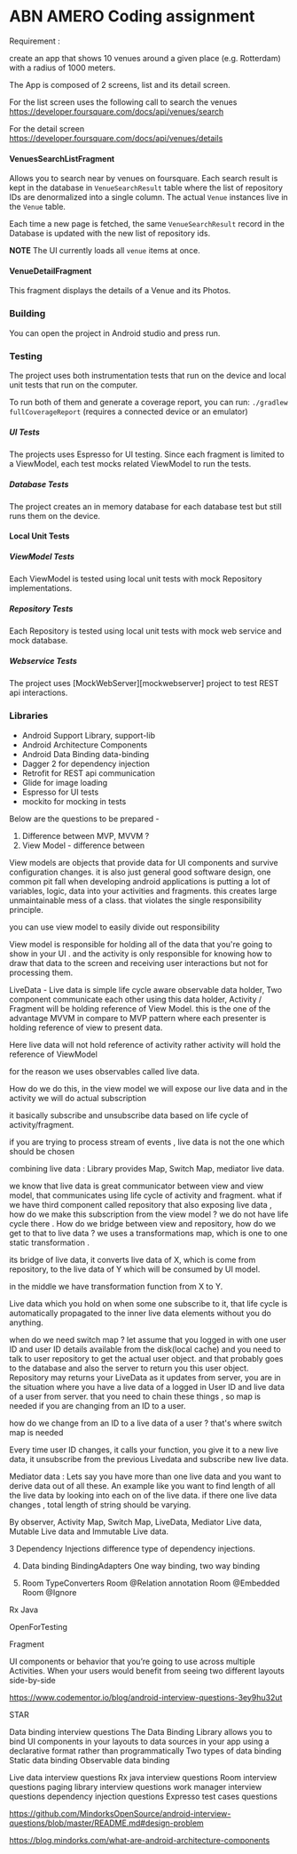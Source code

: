ABN AMERO Coding assignment
===========================================================

Requirement :

create an app that shows 10 venues around a given place (e.g. Rotterdam) with a radius
of 1000 meters.

The App is composed of 2 screens, list and its detail screen.

For the list screen uses the following call to search the venues
 https://developer.foursquare.com/docs/api/venues/search

For the detail screen
https://developer.foursquare.com/docs/api/venues/details



#### VenuesSearchListFragment
Allows you to search near by venues on foursquare.
Each search result is kept in the database in `VenueSearchResult` table where
the list of repository IDs are denormalized into a single column.
The actual `Venue` instances live in the `Venue` table.

Each time a new page is fetched, the same `VenueSearchResult` record in the
Database is updated with the new list of repository ids.

**NOTE**
The UI currently loads all `venue` items at once.

#### VenueDetailFragment
This fragment displays the details of a Venue and its Photos.


### Building
You can open the project in Android studio and press run.

### Testing
The project uses both instrumentation tests that run on the device
and local unit tests that run on the computer.

To run both of them and generate a coverage report, you can run:
`./gradlew fullCoverageReport` (requires a connected device or an emulator)


##### UI Tests
The projects uses Espresso for UI testing. Since each fragment
is limited to a ViewModel, each test mocks related ViewModel to
run the tests.

##### Database Tests
The project creates an in memory database for each database test but still
runs them on the device.

#### Local Unit Tests
##### ViewModel Tests
Each ViewModel is tested using local unit tests with mock Repository
implementations.

##### Repository Tests
Each Repository is tested using local unit tests with mock web service and
mock database.

##### Webservice Tests
The project uses [MockWebServer][mockwebserver] project to test REST api interactions.


### Libraries
* Android Support Library, support-lib
* Android Architecture Components
* Android Data Binding data-binding
* Dagger 2 for dependency injection
* Retrofit for REST api communication
* Glide for image loading
* Espresso for UI tests
* mockito for mocking in tests


Below are the questions to be prepared -

1. Difference between MVP, MVVM ?
2. View Model - difference between

View models are objects that provide data for UI components and survive configuration changes.
it is also just general good software design, one common pit fall when developing android applications is putting a lot of variables,
logic, data into your activities and fragments. this creates large unmaintainable mess of a class. that violates the single responsibility
principle.

you can use view model to easily divide out responsibility

View model is responsible for holding all of the data that you're going to show in your UI . and the activity is only responsible for
knowing how to draw that data to the screen and receiving user interactions but not for processing them.


LiveData - Live data is simple life cycle aware observable data holder,
Two component communicate each other using this data holder, Activity / Fragment will be holding
reference of View Model. this is the one of the advantage MVVM in compare to MVP pattern where each presenter
is holding reference of view to present data.

Here live data will not hold reference of activity rather activity will hold the reference of ViewModel

for the reason we uses observables called live data.

How do we do this, in the view model we will expose our live data and in the activity we will do actual
subscription

it basically subscribe and unsubscribe data based on life cycle of activity/fragment.

if you are trying to process stream of events , live data is not the one which should be chosen

combining live data :
Library provides Map, Switch Map, mediator live data.

we know that live data is great communicator between view and view model, that communicates using life cycle of activity and fragment.
what if we have third component called repository that also exposing live data , how do we make this subscription from the view model ?
we do not have life cycle there .
How do we bridge between view and repository, how do we get to that to live data ? we uses a transformations map, which is one to one
static transformation .

its bridge of live data, it converts live data of X, which is come from repository, to the live data of Y which will be consumed by UI
model.

in the middle we have transformation function from X to Y.

Live data which you hold on when some one subscribe to it, that life cycle is automatically propagated to the inner live data elements
without you do anything.

when do we need switch map ?
let assume that you logged in with one user ID and user ID details available from the disk(local cache) and you need to talk to user
repository to get the actual user object. and that probably goes to the database and also the server to return you this user object.
Repository may returns your LiveData as it updates from server, you are in the situation where you have a live data of a logged in User ID
and live data of a user from server. that you need to chain these things , so map is needed if you are changing from an ID to a user.

how do we change from an ID to a live data of a user ? that's where switch map is needed

Every time user ID changes, it calls your function, you give it to a new live data, it unsubscribe from the previous Livedata and
subscribe new live data.

Mediator data :
Lets say you have more than one live data and you want to derive data out of all these. An example like you want to find length
of all the live data by looking into each on of the live data. if there one live data changes , total length of string should be varying.




By observer, Activity
   Map,
   Switch Map,
   LiveData,
   Mediator Live data,
   Mutable Live data and Immutable Live data.

3 Dependency Injections
difference type of dependency injections.

4. Data binding
   BindingAdapters
   One way binding, two way binding

5. Room
TypeConverters
Room @Relation annotation
Room @Embedded
Room @Ignore

Rx Java

OpenForTesting


Fragment

 UI components or behavior that you’re going to use across multiple Activities.
When your users would benefit from seeing two different layouts side-by-side



https://www.codementor.io/blog/android-interview-questions-3ey9hu32ut


STAR


Data binding interview questions
The Data Binding Library allows you to bind UI components in your layouts to data sources in your app using a declarative format rather than programmatically
Two types of data binding
Static data binding
Observable data binding


Live data interview questions
Rx java interview questions
Room interview questions
paging library interview questions
work manager interview questions
dependency injection questions
Expresso test cases questions


https://github.com/MindorksOpenSource/android-interview-questions/blob/master/README.md#design-problem


https://blog.mindorks.com/what-are-android-architecture-components





